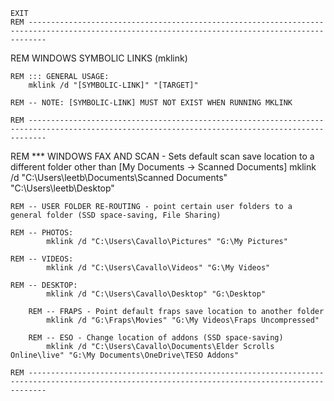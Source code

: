 	EXIT
	REM ------------------------------------------------------------------------------------------------------------------------------------------------
	
  REM WINDOWS SYMBOLIC LINKS (mklink)
		
	REM ::: GENERAL USAGE:
		mklink /d "[SYMBOLIC-LINK]" "[TARGET]"
		
	REM -- NOTE: [SYMBOLIC-LINK] MUST NOT EXIST WHEN RUNNING MKLINK
		
	REM ------------------------------------------------------------------------------------------------------------------------------------------------
		
		
  REM *** WINDOWS FAX AND SCAN - Sets default scan save location to a different folder other than [My Documents -> Scanned Documents]
		mklink /d "C:\Users\leetb\Documents\Scanned Documents" "C:\Users\leetb\Desktop"
	
	
	
	REM -- USER FOLDER RE-ROUTING - point certain user folders to a general folder (SSD space-saving, File Sharing)
		
    REM -- PHOTOS:
			mklink /d "C:\Users\Cavallo\Pictures" "G:\My Pictures"
		
    REM -- VIDEOS:
			mklink /d "C:\Users\Cavallo\Videos" "G:\My Videos"
		
    REM -- DESKTOP:
			mklink /d "C:\Users\Cavallo\Desktop" "G:\Desktop"
		
		REM -- FRAPS - Point default fraps save location to another folder 
			mklink /d "G:\Fraps\Movies" "G:\My Videos\Fraps Uncompressed"
		
		REM -- ESO - Change location of addons (SSD space-saving)
			mklink /d "C:\Users\Cavallo\Documents\Elder Scrolls Online\live" "G:\My Documents\OneDrive\TESO Addons"
			
	REM ------------------------------------------------------------------------------------------------------------------------------------------------